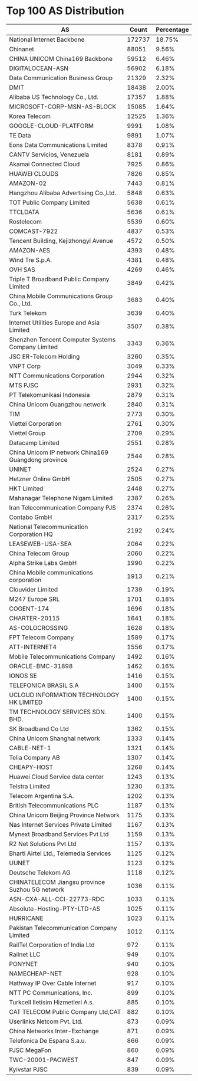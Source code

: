 # Top 100 AS Distribution
| AS | Count | Percentage |
|----|----|----|
| National Internet Backbone | 172737 | 18.75% |
| Chinanet | 88051 | 9.56% |
| CHINA UNICOM China169 Backbone | 59512 | 6.46% |
| DIGITALOCEAN-ASN | 56902 | 6.18% |
| Data Communication Business Group | 21329 | 2.32% |
| DMIT | 18438 | 2.00% |
| Alibaba US Technology Co., Ltd. | 17357 | 1.88% |
| MICROSOFT-CORP-MSN-AS-BLOCK | 15085 | 1.64% |
| Korea Telecom | 12525 | 1.36% |
| GOOGLE-CLOUD-PLATFORM | 9991 | 1.08% |
| TE Data | 9891 | 1.07% |
| Eons Data Communications Limited | 8378 | 0.91% |
| CANTV Servicios, Venezuela | 8181 | 0.89% |
| Akamai Connected Cloud | 7925 | 0.86% |
| HUAWEI CLOUDS | 7826 | 0.85% |
| AMAZON-02 | 7443 | 0.81% |
| Hangzhou Alibaba Advertising Co.,Ltd. | 5848 | 0.63% |
| TOT Public Company Limited | 5638 | 0.61% |
| TTCLDATA | 5636 | 0.61% |
| Rostelecom | 5539 | 0.60% |
| COMCAST-7922 | 4837 | 0.53% |
| Tencent Building, Kejizhongyi Avenue | 4572 | 0.50% |
| AMAZON-AES | 4393 | 0.48% |
| Wind Tre S.p.A. | 4381 | 0.48% |
| OVH SAS | 4269 | 0.46% |
| Triple T Broadband Public Company Limited | 3849 | 0.42% |
| China Mobile Communications Group Co., Ltd. | 3683 | 0.40% |
| Turk Telekom | 3639 | 0.40% |
| Internet Utilities Europe and Asia Limited | 3507 | 0.38% |
| Shenzhen Tencent Computer Systems Company Limited | 3343 | 0.36% |
| JSC ER-Telecom Holding | 3260 | 0.35% |
| VNPT Corp | 3049 | 0.33% |
| NTT Communications Corporation | 2944 | 0.32% |
| MTS PJSC | 2931 | 0.32% |
| PT Telekomunikasi Indonesia | 2879 | 0.31% |
| China Unicom Guangzhou network | 2840 | 0.31% |
| TIM | 2773 | 0.30% |
| Viettel Corporation | 2761 | 0.30% |
| Viettel Group | 2709 | 0.29% |
| Datacamp Limited | 2551 | 0.28% |
| China Unicom IP network China169 Guangdong province | 2544 | 0.28% |
| UNINET | 2524 | 0.27% |
| Hetzner Online GmbH | 2505 | 0.27% |
| HKT Limited | 2448 | 0.27% |
| Mahanagar Telephone Nigam Limited | 2387 | 0.26% |
| Iran Telecommunication Company PJS | 2374 | 0.26% |
| Contabo GmbH | 2317 | 0.25% |
| National Telecommunication Corporation HQ | 2192 | 0.24% |
| LEASEWEB-USA-SEA | 2064 | 0.22% |
| China Telecom Group | 2060 | 0.22% |
| Alpha Strike Labs GmbH | 1990 | 0.22% |
| China Mobile communications corporation | 1913 | 0.21% |
| Clouvider Limited | 1739 | 0.19% |
| M247 Europe SRL | 1701 | 0.18% |
| COGENT-174 | 1696 | 0.18% |
| CHARTER-20115 | 1641 | 0.18% |
| AS-COLOCROSSING | 1628 | 0.18% |
| FPT Telecom Company | 1589 | 0.17% |
| ATT-INTERNET4 | 1556 | 0.17% |
| Mobile Telecommunications Company | 1492 | 0.16% |
| ORACLE-BMC-31898 | 1462 | 0.16% |
| IONOS SE | 1416 | 0.15% |
| TELEFONICA BRASIL S.A | 1400 | 0.15% |
| UCLOUD INFORMATION TECHNOLOGY HK LIMITED | 1400 | 0.15% |
| TM TECHNOLOGY SERVICES SDN. BHD. | 1400 | 0.15% |
| SK Broadband Co Ltd | 1362 | 0.15% |
| China Unicom Shanghai network | 1333 | 0.14% |
| CABLE-NET-1 | 1321 | 0.14% |
| Telia Company AB | 1307 | 0.14% |
| CHEAPY-HOST | 1268 | 0.14% |
| Huawei Cloud Service data center | 1243 | 0.13% |
| Telstra Limited | 1230 | 0.13% |
| Telecom Argentina S.A. | 1202 | 0.13% |
| British Telecommunications PLC | 1187 | 0.13% |
| China Unicom Beijing Province Network | 1175 | 0.13% |
| Nas Internet Services Private Limited | 1167 | 0.13% |
| Mynext Broadband Services Pvt Ltd | 1159 | 0.13% |
| R2 Net Solutions Pvt Ltd | 1157 | 0.13% |
| Bharti Airtel Ltd., Telemedia Services | 1125 | 0.12% |
| UUNET | 1123 | 0.12% |
| Deutsche Telekom AG | 1118 | 0.12% |
| CHINATELECOM Jiangsu province Suzhou 5G network | 1036 | 0.11% |
| ASN-CXA-ALL-CCI-22773-RDC | 1033 | 0.11% |
| Absolute-Hosting-PTY-LTD-AS | 1025 | 0.11% |
| HURRICANE | 1023 | 0.11% |
| Pakistan Telecommunication Company Limited | 1012 | 0.11% |
| RailTel Corporation of India Ltd | 972 | 0.11% |
| Railnet LLC | 949 | 0.10% |
| PONYNET | 940 | 0.10% |
| NAMECHEAP-NET | 928 | 0.10% |
| Hathway IP Over Cable Internet | 917 | 0.10% |
| NTT PC Communications, Inc. | 899 | 0.10% |
| Turkcell Iletisim Hizmetleri A.s. | 885 | 0.10% |
| CAT TELECOM Public Company Ltd,CAT | 882 | 0.10% |
| Userlinks Netcom Pvt. Ltd. | 873 | 0.09% |
| China Networks Inter-Exchange | 871 | 0.09% |
| Telefonica De Espana S.a.u. | 866 | 0.09% |
| PJSC MegaFon | 860 | 0.09% |
| TWC-20001-PACWEST | 847 | 0.09% |
| Kyivstar PJSC | 839 | 0.09% |
